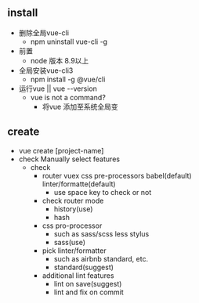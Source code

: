## install ##
+ 删除全局vue-cli
    + npm uninstall vue-cli -g
+ 前置
    + node 版本 8.9以上
+ 全局安装vue-cli3
    + npm install -g @vue/cli
+ 运行vue || vue --version
    + vue is not a command?
        + 将vue 添加至系统全局变

## create ##
+ vue create [project-name]
+ check Manually select features
    + check
        + router vuex css pre-processors babel(default) linter/formatte(default)
            + use space key to check or not
        + check router mode
            + history(use)
            + hash
        + css pro-processor
            + such as sass/scss less stylus
            + sass(use)
        + pick linter/formatter
            + such as airbnb standard, etc.
            + standard(suggest)
        + additional lint features
            + lint on save(suggest)
            + lint and fix on commit
        
        
